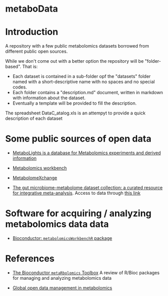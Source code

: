 # metaboData

# Introduction

A repository with a few public metabolomics datasets borrowed from different public open sources.

While we don't come out with a better option the repository will be "folder-based". That is:

- Each dataset is contained in a sub-folder opf the "datasets" folder named with a short-descriptive name with no spaces and no special codes.
- Each folder contains a "description.md" document, written in markdown with information about the dataset.
- Eventually a template will be provided to fill the description.

The spreadsheet DataC_atalog.xls is an attempyt to provide a quick description of each dataset


# Some public sources of open data


- [MetaboLights is a database for Metabolomics experiments and derived information](https://www.ebi.ac.uk/metabolights)

- [Metabolomics workbench](https://www.metabolomicsworkbench.org/databases/metabolitedatabase.php)

- [MetabolomeXchange](http://www.metabolomexchange.org/site/)

- [The gut microbiome-metabolome dataset collection: a curated resource for integrative meta-analysis](https://www.nature.com/articles/s41522-022-00345-5).   Access to data through  [this link](https://github.com/borenstein-lab/microbiome-metabolome-curated-data)


# Software for acquiring / analyzing metabolomics data data

- [Bioconductor: `metabolomicsWorkbenchR` package](https://bioconductor.org/packages/release/bioc/vignettes/metabolomicsWorkbenchR/)


# References

- [The Bioconductor `metaRbolomics` Toolbox](https://www.ncbi.nlm.nih.gov/pmc/articles/PMC6835268/) A review of R/Bioc packages for managing and analyzing metabolomics data



- [Global open data management in metabolomics](https://www.sciencedirect.com/science/article/pii/S1367593116302083#sec0020)
